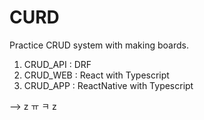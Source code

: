 # CURD

Practice CRUD system with making boards.

1.  CRUD_API : DRF
2.  CRUD_WEB : React with Typescript
3.  CRUD_APP : ReactNative with Typescript


--> 
z
ㅠ
ㅋ 
z
